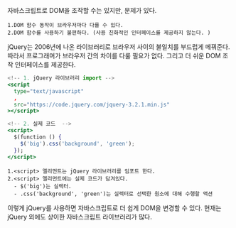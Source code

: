 자바스크립트로 DOM을 조작할 수는 있지만, 문제가 있다.

```
1.DOM 함수 동작이 브라우저마다 다를 수 있다.
2.DOM 함수를 사용하기 불편하다. (사용 친화적인 인터페이스를 제공하지 않는다. )
```

jQuery는 2006년에 나온 라이브러리로 브라우저 사이의 불일치를 부드럽게 메꿔준다. 따라서 프로그래머가 브라우저 간의 차이를 다룰 필요가 없다. 그리고 더 쉬운 DOM 조작 인터페이스를 제공한다.

```jsx
<!-- 1. jQuery 라이브러리 import -->
<script
  type="text/javascript"
  ,
  src="https://code.jquery.com/jquery-3.2.1.min.js"
></script>

<!-- 2. 실제 코드  -->
<script>
  $(function () {
    $('big').css('background', 'green');
  });
</script>
```

```
1.<script> 엘리먼트는 jQuery 라이브러리를 임포트 한다.
2.<script> 엘리먼트에는 실제 코드가 담겨있다.
  - $('big')는 실렉터.
  - .css('background', 'green')는 실렉터로 선택한 원소에 대해 수행할 액션
```

이렇게 jQuery를 사용하면 자바스크립트로 더 쉽게 DOM을 변경할 수 있다. 현재는 jQuery 외에도 상이한 자바스크립트 라이브러리가 많다.
